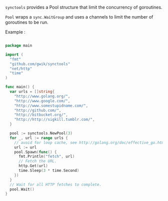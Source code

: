 `synctools` provides a Pool structure that limit
the concurrency of goroutines.

`Pool` wraps a `sync.WaitGroup` and uses a channels to limit the number of
goroutines to be run.

Example :

```go

package main

import (
  "fmt"
  "github.com/gwik/synctools"
  "net/http"
  "time"
)

func main() {
  var urls = []string{
    "http://www.golang.org/",
    "http://www.google.com/",
    "http://www.somestupidname.com/",
    "http://github.com/",
    "http://bitbucket.org/",
    "http://http://sigkill.tumblr.com/",
  }

  pool := synctools.NewPool(3)
  for _, url := range urls {
    // avoid for loop cache, see http://golang.org/doc/effective_go.html#channels
    url := url
    pool.Spawn(func() {
      fmt.Println("fetch", url)
      // Fetch the URL.
      http.Get(url)
      time.Sleep(3 * time.Second)
    })
  }
  // Wait for all HTTP fetches to complete.
  pool.Wait()
}

```